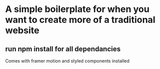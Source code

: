 # A simple boilerplate for when you want to create more of a traditional website
## run npm install for all dependancies

Comes with framer motion and styled components installed

